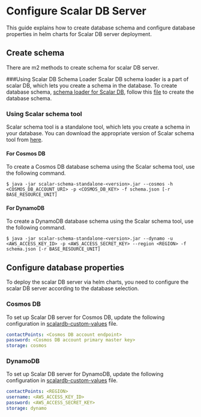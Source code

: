 # Configure Scalar DB Server

This guide explains how to create database schema and configure database properties in helm charts for Scalar DB server deployment.

## Create schema
There are m2 methods to create schema for scalar DB server.

###Using Scalar DB Schema Loader
Scalar DB schema loader is a part of scalar DB, which lets you create a schema in the database.
To create database schema, [schema loader for Scalar DB](https://github.com/scalar-labs/scalardb/tree/master/schema-loader), follow this [file](https://github.com/scalar-labs/scalardb/blob/master/schema-loader/README.md) to create the database schema.

### Using Scalar schema tool
Scalar schema tool is a standalone tool, which lets you create a schema in your database.
You can download the appropriate version of Scalar schema tool from [here](https://github.com/scalar-labs/scalardb/releases).

#### For Cosmos DB
To create a Cosmos DB database schema using the Scalar schema tool, use the following command.
```console
$ java -jar scalar-schema-standalone-<version>.jar --cosmos -h <COSMOS_DB_ACCOUNT_URI> -p <COSMOS_DB_KEY> -f schema.json [-r BASE_RESOURCE_UNIT]
```

#### For DynamoDB

To create a DynamoDB database schema using the Scalar schema tool, use the following command.
```console
$ java -jar scalar-schema-standalone-<version>.jar --dynamo -u <AWS_ACCESS_KEY_ID> -p <AWS_ACCESS_SECRET_KEY> --region <REGION> -f schema.json [-r BASE_RESOURCE_UNIT]
```

## Configure database properties

To deploy the scalar DB server via helm charts, you need to configure the scalar DB server according to the database selection.

### Cosmos DB

To set up Scalar DB server for Cosmos DB, update the following configuration in [scalardb-custom-values](../conf/scalardb-custom-values.yaml) file.

```yaml
contactPoints: <Cosmos DB account endpoint>
password: <Cosmos DB account primary master key>
storage: cosmos
```
### DynamoDB

To set up Scalar DB server for DynamoDB, update the following configuration in [scalardb-custom-values](../conf/scalardb-custom-values.yaml) file.

```yaml
contactPoints: <REGION>
username: <AWS_ACCESS_KEY_ID>
password: <AWS_ACCESS_SECRET_KEY>
storage: dynamo
```
